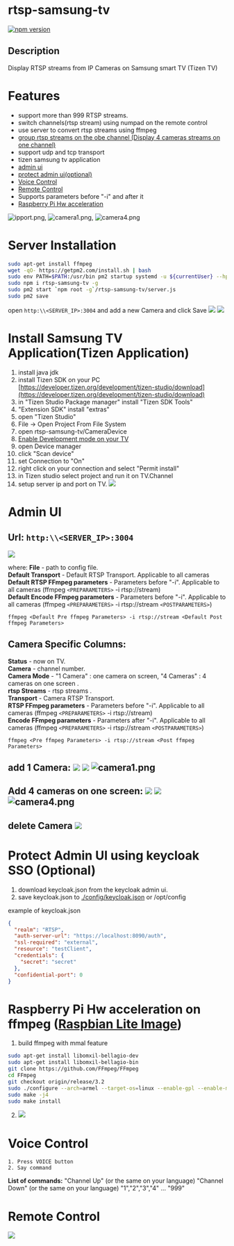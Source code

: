 # rtsp-samsung-tv
[![npm version](https://badge.fury.io/js/rtsp-samsung-tv.svg)](https://badge.fury.io/js/rtsp-samsung-tv)
## Description
Display  RTSP streams from IP Cameras on Samsung smart TV (Tizen TV)

# Features
 - support more than 999 RTSP streams.
 - switch channels(rtsp stream) using numpad on the remote control
 - use server to convert rtsp streams using ffmpeg
 - [group rtsp streams on the obe channel (Display 4 cameras streams on one channel)](#add-4-cameras-on-one-screen---)
 - support udp and tcp transport
 - tizen samsung tv application
 - [admin ui](#admin-ui)
 - [protect admin ui(optional)](#protect-admin-ui-using-keycloak-sso-optional)
 - [Voice Control](#voice-control)
 - [Remote Control](#remote-control)
 -  Supports parameters before "-i" and after it
 - [Raspberry Pi Hw acceleration](#raspberry-pi-hw-acceleration-on-ffmpeg-raspbian-lite-image)


![ipport.png](/img/ipport.png), ![camera1.png](/img/camera1.png), ![camera4.png](/img/camera4.png)
# Server Installation
```bash
sudo apt-get install ffmpeg
wget -qO- https://getpm2.com/install.sh | bash
sudo env PATH=$PATH:/usr/bin pm2 startup systemd -u ${currentUser} --hp ${HOME}
sudo npm i rtsp-samsung-tv -g
sudo pm2 start `npm root -g`/rtsp-samsung-tv/server.js
sudo pm2 save
```
open ```http:\\<SERVER_IP>:3004``` and add a new  Camera and click Save ![](img/addnewCamera.png) ![](img/addedNewDevice.png)

# Install Samsung TV Application(Tizen Application)

1. install java jdk  
2. install Tizen SDK on your PC [https://developer.tizen.org/development/tizen-studio/download](https://developer.tizen.org/development/tizen-studio/download)  
3. in "Tizen Studio Package manager" install  "Tizen SDK Tools"  
4. "Extension SDK" install "extras"  
5. open "Tizen Studio"  
6. File -> Open Project From File System  
7. open rtsp-samsung-tv/CameraDevice  
8. [Enable Development mode on your TV](https://developer.samsung.com/smarttv/develop/getting-started/using-sdk/tv-device.html)  
9. open Device manager  
10. click "Scan device"  
11. set Connection to "On"  
12. right click on your connection and select "Permit install"  
13. in Tizen studio select project and run it on TV.Channel  
14. setup server ip and port on TV. ![](/img/ipport.png)  


# Admin UI
## **Url**:  ```http:\\<SERVER_IP>:3004```
![](/img/AdminUi.png)

where:
**File** -  path to config file.  
**Default Transport** - Default RTSP Transport. Applicable to all cameras  
**Default RTSP FFmpeg parameters** - Parameters before "-i". Applicable to all cameras (ffmpeg ```<PREPARAMETERS>``` -i rtsp://stream)  
**Default Encode FFmpeg parameters** - Parameters before "-i". Applicable to all cameras (ffmpeg ```<PREPARAMETERS>``` -i rtsp://stream ```<POSTPARAMETERS>```)  
```
ffmpeg <Default Pre ffmpeg Parameters> -i rtsp://stream <Default Post ffmpeg Parameters>
```

## Camera Specific Columns:
**Status** - now on TV.  
**Camera** - channel number.  
**Camera Mode** - "1 Camera" : one camera on screen, "4 Cameras" : 4 cameras on one screen .  
**rtsp Streams** - rtsp streams .  
**Transport** - Camera RTSP Transport.  
**RTSP FFmpeg parameters** - Parameters before "-i". Applicable to all cameras (ffmpeg ```<PREPARAMETERS>``` -i rtsp://stream)  
**Encode FFmpeg parameters** - Parameters after "-i". Applicable to all cameras (ffmpeg ```<PREPARAMETERS>``` -i rtsp://stream ```<POSTPARAMETERS>```)  
```
ffmpeg <Pre ffmpeg Parameters> -i rtsp://stream <Post ffmpeg Parameters>
```

## **add 1 Camera**: ![](img/addnewCamera.png) ![](img/addedNewDevice.png) ![camera1.png](/img/camera1.png)
## **Add 4 cameras on one screen**: ![](img/add4Cameras.png) ![](img/added4Cameras.png) ![camera4.png](/img/camera4.png)
## **delete Camera** ![](img/deleteCamera.png)

# Protect Admin UI using keycloak SSO (Optional)
1. download keycloak.json from the keycloak admin ui.   
2. save keycloak.json to [./config/keycloak.json](/config) or /opt/config  
  
example of keycloak.json  
```json
{
  "realm": "RTSP",
  "auth-server-url": "https://localhost:8090/auth",
  "ssl-required": "external",
  "resource": "testClient",
  "credentials": {
    "secret": "secret"
  },
  "confidential-port": 0
}
```
# Raspberry Pi Hw acceleration on ffmpeg ([Raspbian Lite Image](https://www.raspberrypi.org/downloads/raspberry-pi-os/))
1. build ffmpeg with mmal feature
```bash
sudo apt-get install libomxil-bellagio-dev
sudo apt-get install libomxil-bellagio-bin
git clone https://github.com/FFmpeg/FFmpeg
cd FFmpeg
git checkout origin/release/3.2
sudo ./configure --arch=armel --target-os=linux --enable-gpl --enable-mmal  --enable-omx --enable-omx-rpi --enable-nonfree
sudo make -j4
sudo make install
```
2. ![](/img/RaspberryPiHW.png)

# Voice Control
    1. Press VOICE button
    2. Say command
 **List of commands:**
 "Channel Up" (or the same on your language)
 "Channel Down" (or the same on your language)
 "1","2","3","4" ... "999"

# Remote Control

![](/img/RemoteControl.png)

